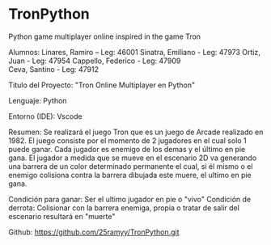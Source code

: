 # TronPython
Python game multiplayer online inspired in the game Tron

Alumnos:
Linares, Ramiro – Leg: 46001
Sinatra, Emiliano - Leg: 47973
Ortiz, Juan - Leg: 47954
Cappello, Federico - Leg: 47909  
Ceva, Santino - Leg: 47912

Titulo del Proyecto: "Tron Online Multiplayer en Python"

Lenguaje: Python

Entorno (IDE): Vscode

Resumen:
Se realizará el juego Tron que es un juego de Arcade realizado en 1982. El juego consiste por el momento de 2 jugadores
en el cual solo 1 puede ganar. Cada jugador es enemigo de los demas y el último en pie gana. El jugador a medida que
se mueve en el escenario 2D va generando una barrera de un color determinado permanente
el cual, si él mismo o el enemigo colisiona contra la barrera dibujada este muere, el ultimo en pie gana.

Condición para ganar: Ser el ultimo jugador en pie o "vivo"
Condición de derrota: Colisionar con la barrera enemiga, propia o tratar de salir del escenario resultará en "muerte" 

Github: https://github.com/25ramyy/TronPython.git
